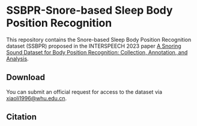 # SSBPR-Snore-based Sleep Body Position Recognition

This repository contains the Snore-based Sleep Body Position Recognition dataset  (SSBPR) proposed in the INTERSPEECH 2023 paper [A Snoring Sound Dataset for Body Position Recognition: Collection, Annotation, and Analysis](https://arxiv.org/abs/2307.13346).



## Download
You can submit an official request for access to the dataset via xiaoli1996@whu.edu.cn.



## Citation
